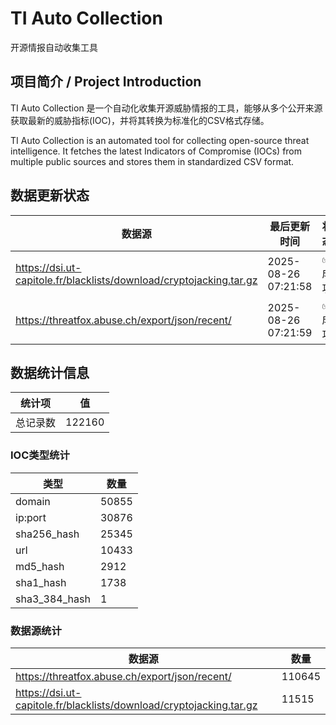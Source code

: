 # TI Auto Collection

 开源情报自动收集工具

## 项目简介 / Project Introduction

TI Auto Collection 是一个自动化收集开源威胁情报的工具，能够从多个公开来源获取最新的威胁指标(IOC)，并将其转换为标准化的CSV格式存储。

TI Auto Collection is an automated tool for collecting open-source threat intelligence. It fetches the latest Indicators of Compromise (IOCs) from multiple public sources and stores them in standardized CSV format.

## 数据更新状态

| 数据源 | 最后更新时间 | 状态 |
|--------|------------|------|
| https://dsi.ut-capitole.fr/blacklists/download/cryptojacking.tar.gz | 2025-08-26 07:21:58 | ✅ 成功 |
| https://threatfox.abuse.ch/export/json/recent/ | 2025-08-26 07:21:59 | ✅ 成功 |























































































































































## 数据统计信息

| 统计项 | 值 |
|--------|----|
| 总记录数 | 122160 |

### IOC类型统计

| 类型 | 数量 |
|------|------|
| domain | 50855 |
| ip:port | 30876 |
| sha256_hash | 25345 |
| url | 10433 |
| md5_hash | 2912 |
| sha1_hash | 1738 |
| sha3_384_hash | 1 |

### 数据源统计

| 数据源 | 数量 |
|--------|------|
| https://threatfox.abuse.ch/export/json/recent/ | 110645 |
| https://dsi.ut-capitole.fr/blacklists/download/cryptojacking.tar.gz | 11515 |
